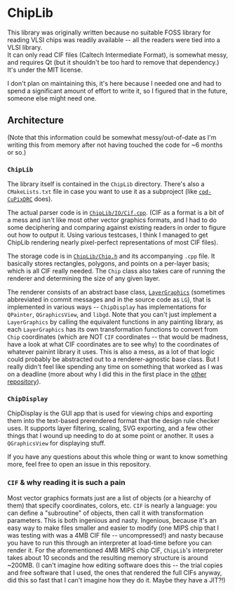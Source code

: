 ChipLib
==================
This library was originally written because no suitable FOSS library for reading VLSI chips was readily available -- all the readers were tied into a VLSI library.  
It can only read CIF files (Caltech Intermediate Format), is somewhat messy, and requires Qt (but it shouldn't be too hard to remove that dependency.) It's under the MIT license.

I don't plan on maintaining this, it's here because I needed one and had to spend a significant amount of effort to write it, so I figured that in the future, someone else might need one.

Architecture
---------------------
(Note that this information could be somewhat messy/out-of-date as I'm writing this from memory after not having touched the code for ~6 months or so.)

### `ChipLib`
The library itself is contained in the `ChipLib` directory. There's also a `CMakeLists.txt` file in case you want to use it as a subproject (like [`cpd-CuPixDRC`](https://github.com/waddlesplash/cpd-CuPixDRC) does).

The actual parser code is in [`ChipLib/IO/Cif.cpp`](https://github.com/waddlesplash/cpd-ChipLib/blob/master/ChipLib/IO/Cif.cpp). (CIF as a format is a bit of a mess and isn't like most other vector graphics formats, and I had to do some deciphering and comparing against existing readers in order to figure out how to output it. Using various testcases, I think I managed to get ChipLib rendering nearly pixel-perfect representations of most CIF files).

The storage code is in [`ChipLib/Chip.h`](https://github.com/waddlesplash/cpd-ChipLib/blob/master/ChipLib/Chip.h) and its accompanying `.cpp` file. It basically stores rectangles, polygons, and points on a per-layer basis; which is all CIF really needed. The `Chip` class also takes care of running the renderer and determining the size of any given layer.

The renderer consists of an abstract base class, [`LayerGraphics`](https://github.com/waddlesplash/cpd-ChipLib/blob/master/ChipLib/LayerGraphics.h) (sometimes abbreviated in commit messages and in the source code as `LG`), that is implemented in various ways -- `ChipDisplay` has implementations for `QPainter`, `QGraphicsView`, and `libgd`. Note that you can't just implement a `LayerGraphics` by calling the equivalent functions in any painting library, as each `LayerGraphics` has its own transformation functions to convert from `Chip` coordinates (which are NOT `CIF` coordinates -- that would be madness, have a look at what CIF coordinates are to see why) to the coordinates of whatever painint library it uses. This is also a mess, as a lot of that logic could probably be abstracted out to a renderer-agnostic base class. But I really didn't feel like spending any time on something that worked as I was on a deadline (more about why I did this in the first place in the [other repository](https://github.com/waddlesplash/cpd-CuPixDRC)).

### `ChipDisplay`
ChipDisplay is the GUI app that is used for viewing chips and exporting them into the text-based prerendered format that the design rule checker uses. It supports layer filtering, scaling, SVG exporting, and a few other things that I wound up needing to do at some point or another. It uses a `QGraphicsView` for displaying stuff.

If you have any questions about this whole thing or want to know something more, feel free to open an issue in this repository.

### `CIF` & why reading it is such a pain
Most vector graphics formats just are a list of objects (or a hiearchy of them) that specify coordinates, colors, etc. `CIF` is nearly a language: you can define a "subroutine" of objects, then call it with transformation parameters. This is both ingenious and nasty. Ingenious, because it's an easy way to make files smaller and easier to modify (one MIPS chip that I was testing with was a 4MB CIF file -- uncompressed!) and nasty because you have to run this through an interpreter at load-time before you can render it. For the aforementioned 4MB MIPS chip CIF, `ChipLib`'s interpreter takes about 10 seconds and the resulting memory structure is around ~200MB. (I can't imagine how editing software does this -- the trial copies and free software that I used, the ones that rendered the full CIFs anyway, did this so fast that I can't imagine how they do it. Maybe they have a JIT?!)
